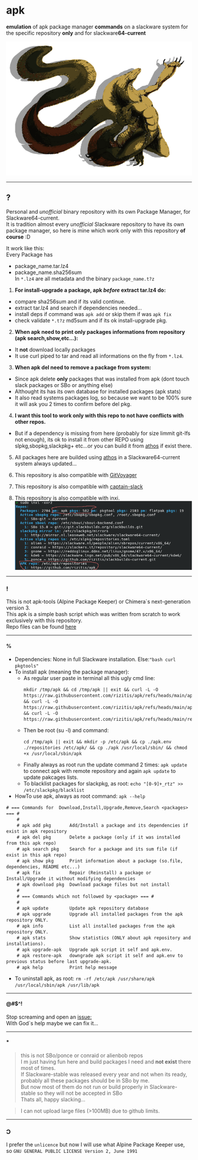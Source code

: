 # apk
**emulation** of apk package manager **commands** on a slackware system for the specific repository **only** and for slackware**64-current**

![apk](./apk.svg)

---

## ?
Personal and *unofficial* binary repository with its own Package Manager, for Slackware64-current.<br>
It is tradition almost every *unofficial* Slackware repository to have its own package manager, so here is mine which work only with this repository **of course** :D<br>

It work like this:<br>
Every Package has
 - package_name.tar.lz4
 - package_name.sha256sum
<br>In `*.lz4` are all metadata and the binary `package_name.t?z`<br>

1. **For install-upgrade a package, apk *before* extract tar.lz4 do:** 
 - compare sha256sum and if its valid continue.<br>
 - extract tar.lz4 and search if dependencies needed...
 - install deps if command was `apk add` or skip them if was `apk fix`
 - check validate `*.t?z` md5sum and if its ok install-upgrade pkg. 

2. **When apk need to print only packages informations from repository (apk search,show,etc...):**
 - It **not** download locally packages 
 - It use curl piped to tar and read all informations on the fly from `*.lz4`. 
 
3. **When apk del need to remove a package from system:**
 - Since apk delete **only** packages that was installed from apk (dont touch slack packages or SBo or anything else)
 - Althought its has its own database for installed packages (apk stats) 
 - It also read systems packages log, so because we want to be 100% sure it will ask you 2 times to confirm before del pkg.
 
4. **I want this tool to work **only** with this repo to not have conflicts with other repos.**
 - But if a dependency is missing from here (probably for size limmit git-lfs not enough), its ok to install it from other REPO using slpkg,sbopkg,slackpkg+ etc...or you can build it from [athos](https://github.com/rizitis/PLASMA_WORLD/blob/main/AthOS/athos) if exist there.
 
5. All packages here are builded using [athos](https://github.com/rizitis/PLASMA_WORLD/blob/main/AthOS/athos) in a Slackware64-current system always updated...

6. This repository is also compatible with [GitVoyager](https://github.com/rizitis/GitVoyager)

7. This repository is also compatible with [captain-slack](https://github.com/rizitis/captain-slack)

8. This repository is also compatible with inxi. <br>
![inxi](./inxi-apk.png)
 
---

### !
This is not apk-tools (Alpine Package Keeper) or  Chimera`s next-generation version 3.<br>
This apk is a simple bash script which was written from scratch to work exclusively with this repository. <br>
Repo files can be found [here](./repo_contents.json)

---

#### %
- Dependencies: None in full Slackware installation. Else:`"bash curl pkgtools"`
- To install apk (meaning the package manager):
  - As regular user paste in terminal all this ugly cmd line:
    ```
    mkdir /tmp/apk && cd /tmp/apk || exit && curl -L -O https://raw.githubusercontent.com/rizitis/apk/refs/heads/main/apk && curl -L -O https://raw.githubusercontent.com/rizitis/apk/refs/heads/main/apk.env && curl -L -O https://raw.githubusercontent.com/rizitis/apk/refs/heads/main/repositories
    ```
  - Then be root (su -l) and command:
    ```
    cd /tmp/apk || exit && mkdir -p /etc/apk && cp ./apk.env ./repositories /etc/apk/ && cp ./apk /usr/local/sbin/ && chmod +x /usr/local/sbin/apk
    ```
  - Finally always as root run the update command 2 times: `apk update` to connect apk with remote repository and again `apk update` to update pakcages lists.
  - To blacklist packages for slackpkg, as root: ```echo "[0-9]+_rtz" >> /etc/slackpkg/blacklist```
- HowTo use apk, always as root command: `apk --help`
```
# === Commands for  Download,Install,Upgrade,Remove,Search <packages> === #
    #
    # apk add pkg       Add/Install a package and its dependencies if exist in apk repository
    # apk del pkg       Delete a package (only if it was installed from this apk repo)
    # apk search pkg    Search for a package and its sum file (if exist in this apk repo)
    # apk show pkg      Print information about a package (so.file, dependencies, README etc...)
    # apk fix           Repair (Reinstall) a package or Install/Upgrade it without modifying dependencies
    # apk download pkg  Download package files but not install
    #
    # === Commands which not followed by <package> === #
    #
    # apk update        Update apk repository database
    # apk upgrade       Upgrade all installed packages from the apk repository ONLY.
    # apk info          List all installed packages from the apk repository ONLY.
    # apk stats         Show statistics (ONLY about apk repository and installations).
    # apk upgrade-apk   Upgrade apk script it self and apk.env.
    # apk restore-apk   downgrade apk script it self and apk.env to previous status before last upgrade-apk.
    # apk help          Print help message
```
- To uninstall apk, as root: `rm -rf /etc/apk /usr/share/apk /usr/local/sbin/apk /usr/lib/apk` 

---

#### @#$^!
Stop screaming and open an [issue:](https://github.com/rizitis/apk/issues)<br>
With God`s help maybe we can fix it...

---

#### *

> this is not SBo/ponce or conraid or alienbob repos<br>
I m just having fun here and build packages I need and **not exist** there most of times.<br>
If Slackware-stable was released every year and not when its ready, probably all these packages should be in SBo by me.<br>
But now most of them do not run or build properly in Slackware-stable so they will not be accepted in SBo<br>
Thats all, happy slacking... 

> I can not upload large files (>100MB) due to github limits.

---

### Ɔ
I prefer the `unlicence` but now I will use what Alpine Package Keeper use,<br>
so `GNU GENERAL PUBLIC LICENSE Version 2, June 1991`
